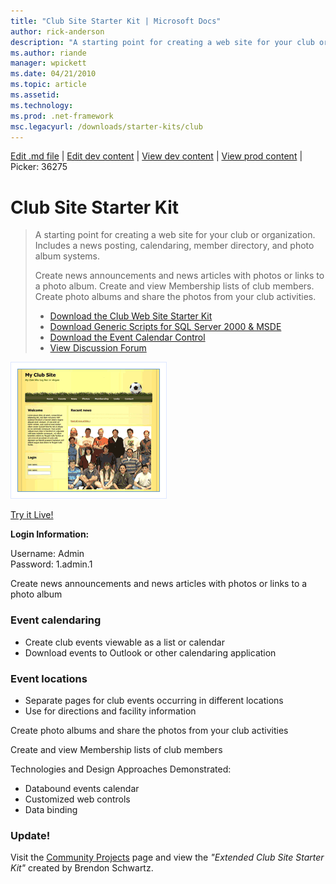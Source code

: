 ```yaml
---
title: "Club Site Starter Kit | Microsoft Docs"
author: rick-anderson
description: "A starting point for creating a web site for your club or organization. Includes a news posting, calendaring, member directory, and photo album systems. Crea..."
ms.author: riande
manager: wpickett
ms.date: 04/21/2010
ms.topic: article
ms.assetid: 
ms.technology: 
ms.prod: .net-framework
msc.legacyurl: /downloads/starter-kits/club
---
```

[Edit .md file](C:\Projects\msc\dev\Msc.Www\Web.ASP\App_Data\github\downloads\starter-kits\club.md) | [Edit dev content](http://www.aspdev.net/umbraco#/content/content/edit/36275) | [View dev content](http://docs.aspdev.net/tutorials/downloads/starter-kits/club.html) | [View prod content](http://www.asp.net/downloads/starter-kits/club) | Picker: 36275

Club Site Starter Kit
====================
> A starting point for creating a web site for your club or organization. Includes a news posting, calendaring, member directory, and photo album systems.
> 
> Create news announcements and news articles with photos or links to a photo album. Create and view Membership lists of club members. Create photo albums and share the photos from your club activities.
> 
> - [Download the Club Web Site Starter Kit](https://msdn.microsoft.com/en-us/cc533487.aspx)
> - [Download Generic Scripts for SQL Server 2000 &amp; MSDE](https://www.microsoft.com/downloads/details.aspx?FamilyId=0DD83A11-6980-4951-A192-DA6EACC6A19E&amp;displaylang=en)
> - [Download the Event Calendar Control](club/_static/eventcalendar1.zip)
> - [View Discussion Forum](https://forums.asp.net/1004.aspx/1?Club+Web+Site+Starter+Kit)


![Club Web Site](club/_static/image1.png)

[Try it Live!](https://starterkits.asp.net/Club/)

**Login Information:** 

Username: Admin  
Password: 1.admin.1


Create news announcements and news articles with photos or links to a photo album

### Event calendaring

- Create club events viewable as a list or calendar
- Download events to Outlook or other calendaring application

### Event locations

- Separate pages for club events occurring in different locations
- Use for directions and facility information

Create photo albums and share the photos from your club activities

Create and view Membership lists of club members

Technologies and Design Approaches Demonstrated:

- Databound events calendar
- Customized web controls
- Data binding

### Update!

Visit the [Community Projects](https://www.asp.net/web-forms/open-source) page and view the *"Extended Club Site Starter Kit"* created by Brendon Schwartz.